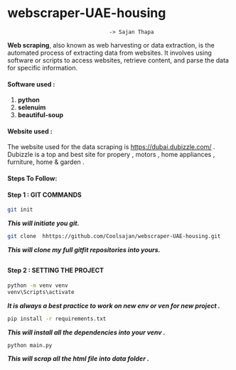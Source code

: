 # webscraper-UAE-housing

                                    -> Sajan Thapa

**Web scraping**, also known as web harvesting or data extraction, is the automated process of extracting data from websites. It involves using software or scripts to access websites, retrieve content, and parse the data for specific information.

#### **Software used** :

1. **python**
2. **selenuim**
3. **beautiful-soup**

#### Website used :

The website used for the data scraping is https://dubai.dubizzle.com/ . Dubizzle is a top and best site for propery , motors , home appliances , furniture, home & garden .

#### Steps To Follow:

#### Step 1 : GIT COMMANDS

```bash
git init
```

**_This will initiate you git._**

```bash
git clone  hhttps://github.com/Coolsajan/webscraper-UAE-housing.git
```

**_This will clone my full gitfit repositories into yours._**

##

#### Step 2 : SETTING THE PROJECT

```bash
python -m venv venv
venv\Scripts\activate
```

**_It is always a best practice to work on new env or ven for new project ._**

```bash
pip install -r requirements.txt
```

**_This will install all the dependencies into your venv ._**

```bash
python main.py
```

**_This will scrap all the html file into data folder ._**
